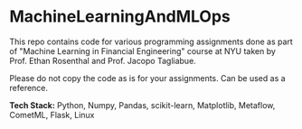# MachineLearningAndMLOps

This repo contains code for various programming assignments done as part of "Machine Learning in Financial Engineering" course at NYU taken by Prof. Ethan Rosenthal and Prof. Jacopo Tagliabue.

Please do not copy the code as is for your assignments. Can be used as a reference. 

**Tech Stack:** Python, Numpy, Pandas, scikit-learn, Matplotlib, Metaflow, CometML, Flask, Linux
